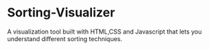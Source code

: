# Sorting-Visualizer

A visualization tool built with HTML,CSS and Javascript that lets you understand different sorting techniques.
